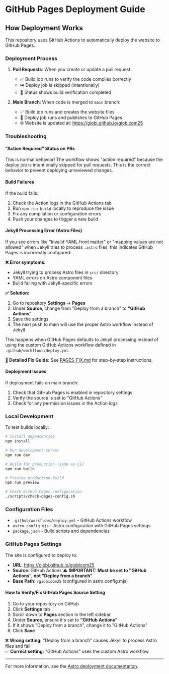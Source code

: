 # GitHub Pages Deployment Guide

## How Deployment Works

This repository uses GitHub Actions to automatically deploy the website to GitHub Pages.

### Deployment Process

1. **Pull Requests**: When you create or update a pull request:
   - ✅ Build job runs to verify the code compiles correctly
   - ⏭️ Deploy job is skipped (intentionally)
   - 📝 Status shows build verification completed

2. **Main Branch**: When code is merged to `main` branch:
   - ✅ Build job runs and creates the website files
   - 🚀 Deploy job runs and publishes to GitHub Pages
   - 🌐 Website is updated at: https://giobi.github.io/giobicom25

### Troubleshooting

#### "Action Required" Status on PRs
This is normal behavior! The workflow shows "action required" because the deploy job is intentionally skipped for pull requests. This is the correct behavior to prevent deploying unreviewed changes.

#### Build Failures
If the build fails:
1. Check the Action logs in the GitHub Actions tab
2. Run `npm run build` locally to reproduce the issue
3. Fix any compilation or configuration errors
4. Push your changes to trigger a new build

#### Jekyll Processing Error (Astro Files)
If you see errors like "Invalid YAML front matter" or "mapping values are not allowed" when Jekyll tries to process `.astro` files, this indicates GitHub Pages is incorrectly configured:

**❌ Error symptoms:**
- Jekyll trying to process Astro files in `src/` directory
- YAML errors on Astro component files
- Build failing with Jekyll-specific errors

**✅ Solution:**
1. Go to repository **Settings** → **Pages**
2. Under **Source**, change from "Deploy from a branch" to **"GitHub Actions"**
3. Save the settings
4. The next push to main will use the proper Astro workflow instead of Jekyll

This happens when GitHub Pages defaults to Jekyll processing instead of using the custom GitHub Actions workflow defined in `.github/workflows/deploy.yml`.

**📖 Detailed Fix Guide:** See [PAGES-FIX.md](PAGES-FIX.md) for step-by-step instructions.

#### Deployment Issues
If deployment fails on main branch:
1. Check that GitHub Pages is enabled in repository settings
2. Verify the source is set to "GitHub Actions"
3. Check for any permission issues in the Action logs

### Local Development

To test builds locally:
```bash
# Install dependencies
npm install

# Run development server
npm run dev

# Build for production (same as CI)
npm run build

# Preview production build
npm run preview

# Check GitHub Pages configuration
./scripts/check-pages-config.sh
```

### Configuration Files

- `.github/workflows/deploy.yml` - GitHub Actions workflow
- `astro.config.mjs` - Astro configuration with GitHub Pages settings
- `package.json` - Build scripts and dependencies

### GitHub Pages Settings

The site is configured to deploy to:
- **URL**: https://giobi.github.io/giobicom25
- **Source**: GitHub Actions ⚠️ **IMPORTANT: Must be set to "GitHub Actions", not "Deploy from a branch"**
- **Base Path**: `/giobicom25` (configured in astro.config.mjs)

#### How to Verify/Fix GitHub Pages Source Setting

1. Go to your repository on GitHub
2. Click **Settings** tab
3. Scroll down to **Pages** section in the left sidebar
4. Under **Source**, ensure it's set to **"GitHub Actions"**
5. If it shows "Deploy from a branch", change it to "GitHub Actions"
6. Click **Save**

❌ **Wrong setting:** "Deploy from a branch" causes Jekyll to process Astro files and fail  
✅ **Correct setting:** "GitHub Actions" uses the custom Astro workflow

---

For more information, see the [Astro deployment documentation](https://docs.astro.build/en/guides/deploy/github/).